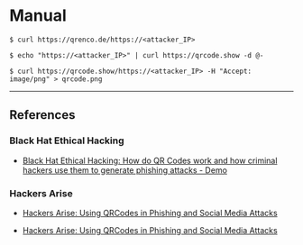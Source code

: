 # Manual

```
$ curl https://qrenco.de/https://<attacker_IP>

$ echo "https://<attacker_IP>" | curl https://qrcode.show -d @-

$ curl https://qrcode.show/https://<attacker_IP> -H "Accept: image/png" > qrcode.png
```

---
## References

### Black Hat Ethical Hacking

- [Black Hat Ethical Hacking: How do QR Codes work and how criminal hackers use them to generate phishing attacks - Demo](https://www.blackhatethicalhacking.com/articles/how-do-qr-codes-work-and-how-criminal-hackers-use-them-to-generate-phishing-attacks-demo/)

### Hackers Arise

- [Hackers Arise: Using QRCodes in Phishing and Social Media Attacks](https://hackers-arise.com/cyberwar-mission-3-turning-your-enemies-strength-against-them/)

- [Hackers Arise: Using QRCodes in Phishing and Social Media Attacks](https://hackers-arise.com/cyberwar-mission-3-turning-your-enemies-strength-against-them-2/)
